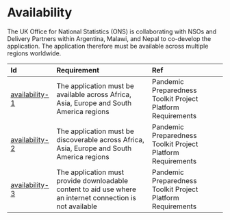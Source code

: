 # Availability

The UK Office for National Statistics (ONS) is collaborating with NSOs and Delivery Partners within Argentina, Malawi, and Nepal to co-develop the application. The application therefore must be available across multiple regions worldwide.

| Id                                | Requirement                                                                                                | Ref                                                         |
| :-------------------------------- | :--------------------------------------------------------------------------------------------------------- | :---------------------------------------------------------- |
| [availability-1](#availability-1) | The application must be available across Africa, Asia, Europe and South America regions                    | Pandemic Preparedness Toolkit Project Platform Requirements |
| [availability-2](#availability-2) | The application must be discoverable across Africa, Asia, Europe and South America regions                 | Pandemic Preparedness Toolkit Project Platform Requirements |
| [availability-3](#availability-3) | The application must provide downloadable content to aid use where an internet connection is not available | Pandemic Preparedness Toolkit Project Platform Requirements |
